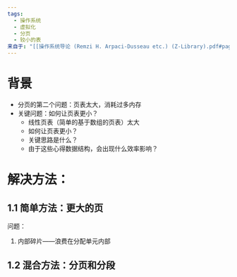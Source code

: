 ```yaml
---
tags:
  - 操作系统
  - 虚拟化
  - 分页
  - 较小的表
来自于: "[[操作系统导论 (Remzi H. Arpaci-Dusseau etc.) (Z-Library).pdf#page=166&selection=11,0,27,0|操作系统导论 (Remzi H. Arpaci-Dusseau etc.) (Z-Library), page 166]]"
---
```

# 背景  
* 分页的第二个问题：页表太大，消耗过多内存  
* 关键问题：如何让页表更小？  
	* 线性页表（简单的基于数组的页表）太大  
	* 如何让页表更小？  
	* 关键思路是什么？  
	* 由于这些心得数据结构，会出现什么效率影响？  
# 解决方法：
## 1.1 简单方法：更大的页  
问题：  
1. 内部碎片——浪费在分配单元内部  
## 1.2 混合方法：分页和分段  


